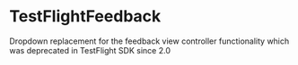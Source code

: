 TestFlightFeedback
==================

Dropdown replacement for the feedback view controller functionality which was deprecated in TestFlight SDK since 2.0
